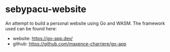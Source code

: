 # sebypacu-website
An attempt to build a personal website using Go and WASM.
The framework used can be found here:
  - website: https://go-app.dev/
  - github: https://github.com/maxence-charriere/go-app
